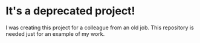 # It's a deprecated project!
I was creating this project for a colleague from an old job. This repository is needed just for an example of my work.
